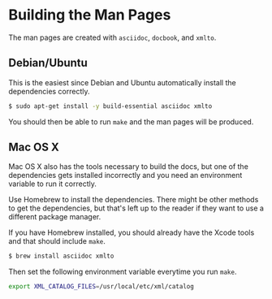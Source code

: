 # Building the Man Pages

The man pages are created with `asciidoc`, `docbook`, and `xmlto`.

## Debian/Ubuntu

This is the easiest since Debian and Ubuntu automatically install the
dependencies correctly.

```bash
$ sudo apt-get install -y build-essential asciidoc xmlto
```

You should then be able to run `make` and the man pages will be
produced.

## Mac OS X

Mac OS X also has the tools necessary to build the docs, but one of the
dependencies gets installed incorrectly and you need an environment
variable to run it correctly.

Use Homebrew to install the dependencies. There might be other methods
to get the dependencies, but that's left up to the reader if they want
to use a different package manager.

If you have Homebrew installed, you should already have the Xcode tools
and that should include `make`.

```bash
$ brew install asciidoc xmlto
```

Then set the following environment variable everytime you run `make`.

```bash
export XML_CATALOG_FILES=/usr/local/etc/xml/catalog
```
